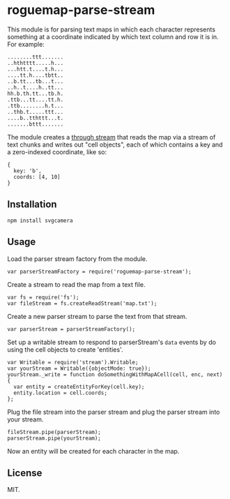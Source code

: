 roguemap-parse-stream
=====================

This module is for parsing text maps in which each character represents something at a coordinate indicated by which text column and row it is in. For example:

    ........ttt.......
    ..hthtttt.....h...
    ...htt.t....t.h...
    ....tt.h....tbtt..
    ..b.tt...tb...t...
    ..h..t....h..tt...
    hh.b.th.tt...tb.h.
    .ttb...tt....tt.h.
    .ttb........h.t...
    ..thb.t.....ttt...
    ....b..tthttt...t.
    .......bttt.......

The module creates a [through stream](https://github.com/rvagg/through2) that reads the map via a stream of text chunks and writes out "cell objects", each of which contains a key and a zero-indexed coordinate, like so:

    {
      key: 'b',
      coords: [4, 10]
    }

Installation
------------

    npm install svgcamera

Usage
-----

Load the parser stream factory from the module.

    var parserStreamFactory = require('roguemap-parse-stream');

Create a stream to read the map from a text file.

    var fs = require('fs');
    var fileStream = fs.createReadStream('map.txt');  

Create a new parser stream to parse the text from that stream.

    var parserStream = parserStreamFactory();

Set up a writable stream to respond to parserStream's `data` events by do using the cell objects to create 'entities'.

    var Writable = require('stream').Writable;
    var yourStream = Writable({objectMode: true});
    yourStream._write = function doSomethingWithMapACell(cell, enc, next) {
      var entity = createEntityForKey(cell.key);
      entity.location = cell.coords;
    };

Plug the file stream into the parser stream and plug the parser stream into your stream.

    fileStream.pipe(parserStream);
    parserStream.pipe(yourStream);

Now an entity will be created for each character in the map.

License
-------

MIT.
